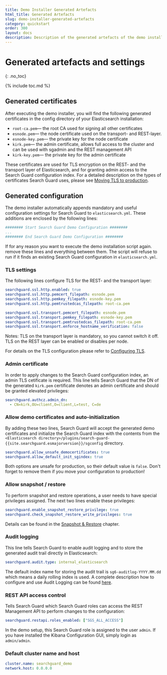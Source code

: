 ```yaml
---
title: Demo Installer Generated Artefacts
html_title: Generated Artefacts
slug: demo-installer-generated-artefacts
category: quickstart
order: 300
layout: docs
description: Description of the generated artefacts of the demo installer, what they mean, and how to use them. 
---
```


<!--- Copyright 2019 floragunn GmbH -->

# Generated artefacts and settings
{: .no_toc}

{% include toc.md %}

## Generated certificates

After executing the demo installer, you will find the following generated certificates in the config directory of your Elasticsearch installation:

* ``root-ca.pem``— the root CA used for signing all other certificates
* ``esnode.pem``— the node certificate used on the transport- and REST-layer. 
* ``esnode-key.pem``— the private key for the node certificate
* ``kirk.pem``— the admin certificate, allows full access to the cluster and can be used with sgadmin and the REST management API
* ``kirk-key.pem``— the private key for the admin certificate

These certificates are used for TLS encryption on the REST- and the transport layer of Elasticsearch, and for granting admin access to the Search Guard configuration index. For a detailed description on the types of certificates Search Guard uses, please see [Moving TLS to production](../_docs_tls/tls_certificates_production.md).

## Generated configuration

The demo installer automatically appends mandatory and useful configuration settings for Search Guard to `elasticsearch.yml`. These additions are enclosed by the following lines:

```yaml
######## Start Search Guard Demo Configuration ########
...
######## End Search Guard Demo Configuration ########
```

If for any reason you want to execute the demo installation script again. remove these lines and everything between them. The script will refuse to run if it finds an existing Search Guard configuration in `elasticsearch.yml`.

### TLS settings

The following lines configure TLS for the REST- and the transport layer:

```yaml
searchguard.ssl.http.enabled: true
searchguard.ssl.http.pemcert_filepath: esnode.pem
searchguard.ssl.http.pemkey_filepath: esnode-key.pem
searchguard.ssl.http.pemtrustedcas_filepath: root-ca.pem

searchguard.ssl.transport.pemcert_filepath: esnode.pem
searchguard.ssl.transport.pemkey_filepath: esnode-key.pem
searchguard.ssl.transport.pemtrustedcas_filepath: root-ca.pem
searchguard.ssl.transport.enforce_hostname_verification: false
```

Notes: TLS on the transport layer is mandatory, so you cannot switch it off. TLS on the REST layer can be enabled or disables per node.

For details on the TLS configuration please refer to [Configuring TLS](../_docs_tls/tls_configuration.md).

### Admin certificate

In order to apply changes to the Search Guard configuration index, an admin TLS cetificate is required. This line tells Search Guard that the DN of the generated `kirk.pem` certificate denotes an admin certificate and should be granted elevated privileges:

```yaml
searchguard.authcz.admin_dn:
  - CN=kirk,OU=client,O=client,L=test, C=de
```

### Allow demo certificates and auto-initialization

By adding these two lines, Search Guard will accept the generated demo certificates and initialize the Search Guard index with the contents from the `<Elasticsearch directory>/plugins/search-guard-{{site.searchguard.esmajorversion}}/sgconfig` directory. 

```yaml
searchguard.allow_unsafe_democertificates: true
searchguard.allow_default_init_sgindex: true
```

Both options are unsafe for production, so their default value is `false`. Don't forget to remove them if you move your configuration to production!

### Allow snapshot / restore

To perform snapshot and restore operations, a user needs to have special privileges assigned. The next two lines enable these privileges:

```yaml
searchguard.enable_snapshot_restore_privilege: true
searchguard.check_snapshot_restore_write_privileges: true
```

Details can be found in the [Snapshot & Restore](../_docs_roles_permissions/configuration_snapshots.md) chapter.

### Audit logging

This line tells Search Guard to enable audit logging and to store the generated audit trail directly in Elasticsearch:

```yaml
searchguard.audit.type: internal_elasticsearch
```

The default index name for storing the audit trail is `sg6-auditlog-YYYY.MM.dd` which means a daily rolling index is used. A complete description how to configure and use Audit Logging can be found [here](../_docs_audit_logging/auditlogging.md).


### REST API access control

Tells Search Guard which Search Guard roles can access the REST Management API to perform changes to the configuration:

```yaml
searchguard.restapi.roles_enabled: ["SGS_ALL_ACCESS"]
```

In the demo setup, this Search Guard role is assigned to the user `admin`. If you have installed the Kibana Configuration GUI, simply login as `admin/admin`.

### Default cluster name and host

```yaml
cluster.name: searchguard_demo
network.host: 0.0.0.0
```